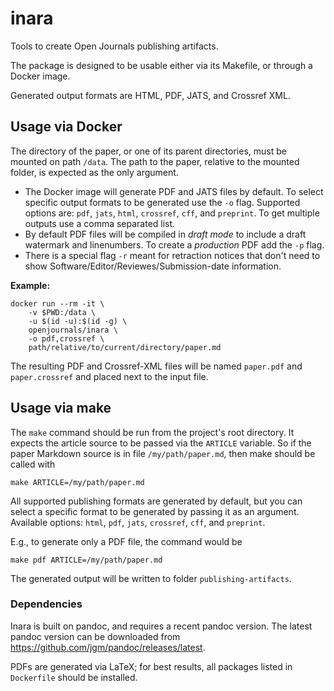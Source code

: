 # inara

Tools to create Open Journals publishing artifacts.

The package is designed to be usable either via its Makefile, or
through a Docker image.

Generated output formats are HTML, PDF, JATS, and Crossref XML.

## Usage via Docker

The directory of the paper, or one of its parent directories,
must be mounted on path `/data`. The path to the paper, relative to
the mounted folder, is expected as the only argument.

- The Docker image will generate PDF and JATS files by default. To
select specific output formats to be generated use the `-o` flag.
Supported options are: `pdf`, `jats`, `html`, `crossref`, `cff`, and `preprint`. To get multiple outputs
use a comma separated list.
- By default PDF files will be compiled in _draft mode_ to include a draft
watermark and linenumbers. To create a _production_ PDF add the `-p` flag.
- There is a special flag `-r` meant for retraction notices that don't need to show Software/Editor/Reviewes/Submission-date information.

**Example:**

    docker run --rm -it \
        -v $PWD:/data \
        -u $(id -u):$(id -g) \
        openjournals/inara \
        -o pdf,crossref \
        path/relative/to/current/directory/paper.md

The resulting PDF and Crossref-XML files will be named `paper.pdf` and `paper.crossref` and placed next to the
input file.

## Usage via make

The `make` command should be run from the project's root directory.
It expects the article source to be passed via the `ARTICLE`
variable. So if the paper Markdown source is in file
`/my/path/paper.md`, then make should be called with

    make ARTICLE=/my/path/paper.md

All supported publishing formats are generated by default, but you
can select a specific format to be generated by passing it as an
argument. Available options: `html`, `pdf`, `jats`, `crossref`, `cff`, and `preprint`.

E.g., to generate only a PDF file, the command would be

    make pdf ARTICLE=/my/path/paper.md

The generated output will be written to folder
`publishing-artifacts`.

### Dependencies

Inara is built on pandoc, and requires a recent pandoc version.
The latest pandoc version can be downloaded from
<https://github.com/jgm/pandoc/releases/latest>.

PDFs are generated via LaTeX; for best results, all packages
listed in `Dockerfile` should be installed.
